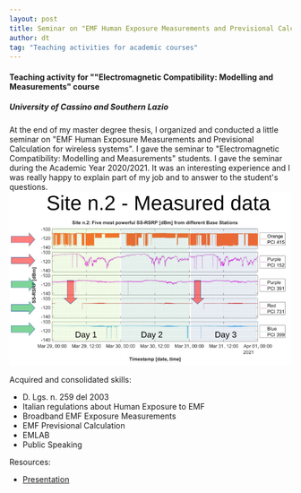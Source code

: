 ```yaml
---
layout: post
title: Seminar on "EMF Human Exposure Measurements and Previsional Calculation for wireless systems" 
author: dt
tag: "Teaching activities for academic courses"
---
```

#### Teaching activity for ""Electromagnetic Compatibility: Modelling and Measurements" course
##### University of Cassino and Southern Lazio

At the end of my master degree thesis, I organized and conducted a little seminar on "EMF Human Exposure Measurements and Previsional Calculation for wireless systems". I gave the seminar to "Electromagnetic Compatibility: Modelling and Measurements" students. I gave the seminar during the Academic Year 2020/2021. It was an interesting experience and I was really happy to explain part of my job and to answer to the student's questions.
<img src="/assets/img/2021-04-29_unicas_thesis_scenario2.jpg" class="img-fluid" alt="Thesis workflow image">

Acquired and consolidated skills:
* D. Lgs. n. 259 del 2003
* Italian regulations about Human Exposure to EMF
* Broadband EMF Exposure Measurements
* EMF Previsional Calculation
* EMLAB
* Public Speaking

Resources:
* [Presentation](/assets/pdf/2021-05-24-unicas-electromagneticCompatibility_teaching-aie.pdf)